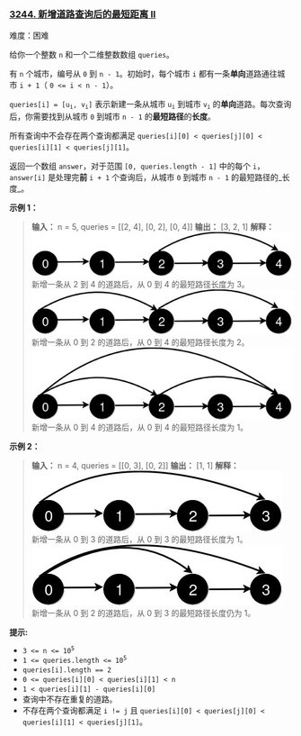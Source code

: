 ### [3244\. 新增道路查询后的最短距离 II](https://leetcode.cn/problems/shortest-distance-after-road-addition-queries-ii/)

难度：困难

给你一个整数 `n` 和一个二维整数数组 `queries`。

有 `n` 个城市，编号从 `0` 到 `n - 1`。初始时，每个城市 `i` 都有一条**单向**道路通往城市 `i + 1`（ `0 <= i < n - 1`）。

<code>queries[i] = [u<sub>i</sub>, v<sub>i</sub>]</code> 表示新建一条从城市 <code>u<sub>i</sub></code> 到城市 <code>v<sub>i</sub></code> 的**单向**道路。每次查询后，你需要找到从城市 `0` 到城市 `n - 1` 的**最短路径**的**长度**。

所有查询中不会存在两个查询都满足 `queries[i][0] < queries[j][0] < queries[i][1] < queries[j][1]`。

返回一个数组 `answer`，对于范围 `[0, queries.length - 1]` 中的每个 `i`，`answer[i]` 是处理完**前** `i + 1` 个查询后，从城市 `0` 到城市 `n - 1` 的最短路径的_长度_。

**示例 1：**

> **输入：** n = 5, queries = \[[2, 4], [0, 2], [0, 4]]
> **输出：** [3, 2, 1]
> **解释：**
> ![](./assets/img/Question3244_01.jpg)
> 新增一条从 2 到 4 的道路后，从 0 到 4 的最短路径长度为 3。
> ![](./assets/img/Question3244_02.jpg)
> 新增一条从 0 到 2 的道路后，从 0 到 4 的最短路径长度为 2。
> ![](./assets/img/Question3244_03.jpg)
> 新增一条从 0 到 4 的道路后，从 0 到 4 的最短路径长度为 1。

**示例 2：**

> **输入：** n = 4, queries = \[[0, 3], [0, 2]]
> **输出：** [1, 1]
> **解释：**
> ![](./assets/img/Question3244_04.jpg)
> 新增一条从 0 到 3 的道路后，从 0 到 3 的最短路径长度为 1。
> ![](./assets/img/Question3244_05.jpg)
> 新增一条从 0 到 2 的道路后，从 0 到 3 的最短路径长度仍为 1。

**提示:**

- <code>3 <= n <= 10<sup>5</sup></code>
- <code>1 <= queries.length <= 10<sup>5</sup></code>
- `queries[i].length == 2`
- `0 <= queries[i][0] < queries[i][1] < n`
- `1 < queries[i][1] - queries[i][0]`
- 查询中不存在重复的道路。
- 不存在两个查询都满足 `i != j` 且 `queries[i][0] < queries[j][0] < queries[i][1] < queries[j][1]`。
